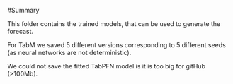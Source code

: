 #Summary

This folder contains the trained models, that can be used to generate the forecast.

For TabM we saved 5 different versions corresponding to 5 different seeds (as neural networks are not deterministic).

We could not save the fitted TabPFN model is it is too big for gitHub (>100Mb).

